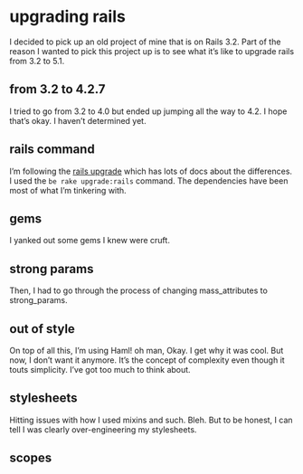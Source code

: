# upgrading rails

I decided to pick up an old project of mine that is on Rails 3.2. Part of the reason I wanted to pick this project up is to see what it’s like to upgrade rails from 3.2 to 5.1. 

## from 3.2 to 4.2.7

I tried to go from 3.2 to 4.0 but ended up jumping all the way to 4.2. I hope that’s okay. I haven’t determined yet.

## rails command
I’m following the [rails upgrade](http://edgeguides.rubyonrails.org/upgrading_ruby_on_rails.html) which has lots of docs about the differences. I used the `be rake upgrade:rails` command. The dependencies have been most of what I’m tinkering with.


## gems
I yanked out some gems I knew were cruft. 


## strong params
Then, I had to go through the process of changing mass_attributes to strong_params.

## out of style
On top of all this, I’m using Haml! oh man, Okay. I get why it was cool. But now, I don’t want it anymore. It’s the concept of complexity even though it touts simplicity. I’ve got too much to think about.

## stylesheets 
Hitting issues with how I used mixins and such. Bleh. But to be honest, I can tell I was clearly over-engineering my stylesheets. 

## scopes

